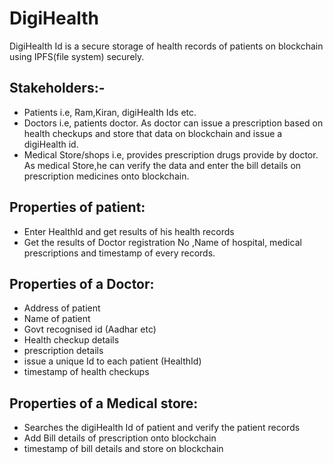 
# DigiHealth 
DigiHealth Id is a secure storage of health records of patients on blockchain using IPFS(file system) securely.

## Stakeholders:-
- Patients i.e, Ram,Kiran, digiHealth Ids  etc. 
- Doctors i.e, patients doctor. As doctor can issue a prescription based on health checkups and store that data on blockchain and issue a digiHealth id.
- Medical Store/shops i.e, provides prescription drugs provide by doctor. As medical Store,he can verify the data and enter the bill details on prescription medicines onto      blockchain.
 
## Properties of patient:
- Enter HealthId and get results of his health records
- Get the results of Doctor registration No ,Name of hospital, medical prescriptions and timestamp of every records.

## Properties of a Doctor:
- Address of patient
- Name of patient 
- Govt recognised id (Aadhar etc)
- Health checkup details 
- prescription details 
- issue a unique Id to each patient (HealthId)
- timestamp of health checkups
## Properties of a Medical store:
- Searches the digiHealth Id of patient and verify the patient records
- Add Bill details of prescription onto blockchain
- timestamp of bill details and store on blockchain
